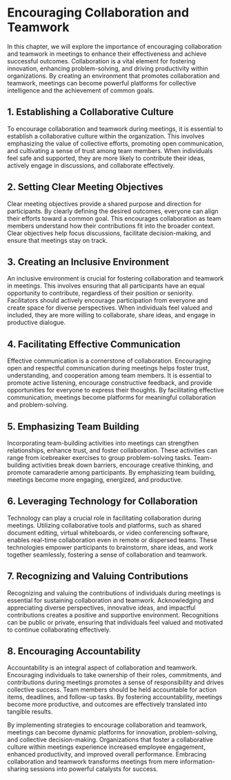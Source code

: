 Encouraging Collaboration and Teamwork
===============================================

In this chapter, we will explore the importance of encouraging collaboration and teamwork in meetings to enhance their effectiveness and achieve successful outcomes. Collaboration is a vital element for fostering innovation, enhancing problem-solving, and driving productivity within organizations. By creating an environment that promotes collaboration and teamwork, meetings can become powerful platforms for collective intelligence and the achievement of common goals.

**1. Establishing a Collaborative Culture**
-------------------------------------------

To encourage collaboration and teamwork during meetings, it is essential to establish a collaborative culture within the organization. This involves emphasizing the value of collective efforts, promoting open communication, and cultivating a sense of trust among team members. When individuals feel safe and supported, they are more likely to contribute their ideas, actively engage in discussions, and collaborate effectively.

**2. Setting Clear Meeting Objectives**
---------------------------------------

Clear meeting objectives provide a shared purpose and direction for participants. By clearly defining the desired outcomes, everyone can align their efforts toward a common goal. This encourages collaboration as team members understand how their contributions fit into the broader context. Clear objectives help focus discussions, facilitate decision-making, and ensure that meetings stay on track.

**3. Creating an Inclusive Environment**
----------------------------------------

An inclusive environment is crucial for fostering collaboration and teamwork in meetings. This involves ensuring that all participants have an equal opportunity to contribute, regardless of their position or seniority. Facilitators should actively encourage participation from everyone and create space for diverse perspectives. When individuals feel valued and included, they are more willing to collaborate, share ideas, and engage in productive dialogue.

**4. Facilitating Effective Communication**
-------------------------------------------

Effective communication is a cornerstone of collaboration. Encouraging open and respectful communication during meetings helps foster trust, understanding, and cooperation among team members. It is essential to promote active listening, encourage constructive feedback, and provide opportunities for everyone to express their thoughts. By facilitating effective communication, meetings become platforms for meaningful collaboration and problem-solving.

**5. Emphasizing Team Building**
--------------------------------

Incorporating team-building activities into meetings can strengthen relationships, enhance trust, and foster collaboration. These activities can range from icebreaker exercises to group problem-solving tasks. Team-building activities break down barriers, encourage creative thinking, and promote camaraderie among participants. By emphasizing team building, meetings become more engaging, energized, and productive.

**6. Leveraging Technology for Collaboration**
----------------------------------------------

Technology can play a crucial role in facilitating collaboration during meetings. Utilizing collaborative tools and platforms, such as shared document editing, virtual whiteboards, or video conferencing software, enables real-time collaboration even in remote or dispersed teams. These technologies empower participants to brainstorm, share ideas, and work together seamlessly, fostering a sense of collaboration and teamwork.

**7. Recognizing and Valuing Contributions**
--------------------------------------------

Recognizing and valuing the contributions of individuals during meetings is essential for sustaining collaboration and teamwork. Acknowledging and appreciating diverse perspectives, innovative ideas, and impactful contributions creates a positive and supportive environment. Recognitions can be public or private, ensuring that individuals feel valued and motivated to continue collaborating effectively.

**8. Encouraging Accountability**
---------------------------------

Accountability is an integral aspect of collaboration and teamwork. Encouraging individuals to take ownership of their roles, commitments, and contributions during meetings promotes a sense of responsibility and drives collective success. Team members should be held accountable for action items, deadlines, and follow-up tasks. By fostering accountability, meetings become more productive, and outcomes are effectively translated into tangible results.

By implementing strategies to encourage collaboration and teamwork, meetings can become dynamic platforms for innovation, problem-solving, and collective decision-making. Organizations that foster a collaborative culture within meetings experience increased employee engagement, enhanced productivity, and improved overall performance. Embracing collaboration and teamwork transforms meetings from mere information-sharing sessions into powerful catalysts for success.
